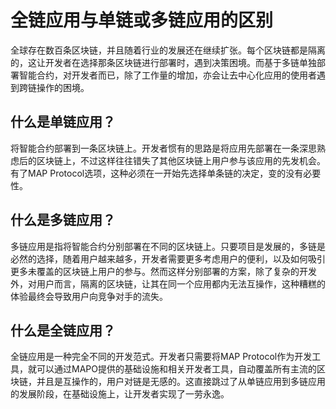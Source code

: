 # 全链应用与单链或多链应用的区别

全球存在数百条区块链，并且随着行业的发展还在继续扩张。每个区块链都是隔离的，这让开发者在选择那条区块链进行部署时，遇到决策困境。而基于多链单独部署智能合约，对开发者而已，除了工作量的增加，亦会让去中心化应用的使用者遇到跨链操作的困境。


## 什么是单链应用？

将智能合约部署到一条区块链上。开发者惯有的思路是将应用先部署在一条深思熟虑后的区块链上，不过这样往往错失了其他区块链上用户参与该应用的先发机会。有了MAP Protocol选项，这种必须在一开始先选择单条链的决定，变的没有必要性。


## 什么是多链应用？

多链应用是指将智能合约分别部署在不同的区块链上。只要项目是发展的，多链是必然的选择，随着用户越来越多，开发者需要更多考虑用户的便利，以及如何吸引更多未覆盖的区块链上用户的参与。然而这样分别部署的方案，除了复杂的开发外，对用户而言，隔离的区块链，让其在同一个应用都内无法互操作，这种糟糕的体验最终会导致用户向竞争对手的流失。

## 什么是全链应用？

全链应用是一种完全不同的开发范式。开发者只需要将MAP Protocol作为开发工具，就可以通过MAPO提供的基础设施和相关开发者工具，自动覆盖所有主流的区块链，并且是互操作的，用户对链是无感的。这直接跳过了从单链应用到多链应用的发展阶段，在基础设施上，让开发者实现了一劳永逸。
